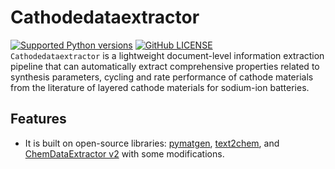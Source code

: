 # Cathodedataextractor
[![Supported Python versions](https://img.shields.io/badge/python-3.6%20%7C%203.7-blue.svg)](https://www.python.org/downloads/) [![GitHub LICENSE](https://img.shields.io/github/license/GGNoWayBack/cathodedataextractor.svg)](https://github.com/GGNoWayBack/cathodedataextractor/blob/main/LICENSE)  
`Cathodedataextractor` is a lightweight document-level information extraction pipeline that can automatically extract comprehensive properties related to synthesis parameters, cycling and rate performance of cathode materials from the literature of layered cathode materials for sodium-ion batteries.
## Features

- It is built on open-source libraries: [pymatgen], [text2chem], and [ChemDataExtractor v2] with some modifications.


























[pymatgen]: https://pymatgen.org
[text2chem]: https://github.com/CederGroupHub/text2chem
[ChemDataExtractor v2]: https://github.com/CambridgeMolecularEngineering/chemdataextractor2
